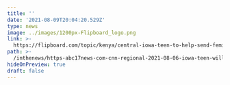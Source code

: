 ```yaml
---
title: ''
date: '2021-08-09T20:04:20.529Z'
type: news
image: ../images/1200px-Flipboard_logo.png
link: >-
  https://flipboard.com/topic/kenya/central-iowa-teen-to-help-send-feminine-hygiene-products-to-kenya/a-cAl0jsW1RZ614jDjPM6cZg%3Aa%3A3473547084-ab247c1fb8%2Fflipboard.com 
path: >-
  /inthenews/https-abc17news-com-cnn-regional-2021-08-06-iowa-teen-will-help-send-feminine-hygiene-products-to-kenya-
hideOnPreview: true
draft: false
---
```

